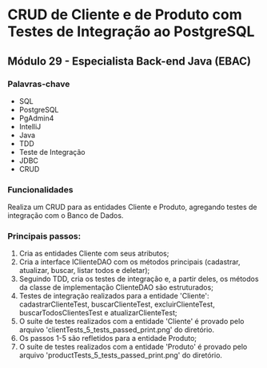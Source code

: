 # CRUD de Cliente e de Produto com Testes de Integração ao PostgreSQL

## Módulo 29 - Especialista Back-end Java (EBAC)

### Palavras-chave

* SQL
* PostgreSQL
* PgAdmin4
* IntelliJ
* Java
* TDD
* Teste de Integração
* JDBC
* CRUD


### Funcionalidades

Realiza um CRUD para as entidades Cliente e Produto, agregando testes de integração com o Banco de Dados.


### Principais passos:

1. Cria as entidades Cliente com seus atributos;
2. Cria a interface IClienteDAO com os métodos principais (cadastrar, atualizar, buscar, listar todos e deletar);
3. Seguindo TDD, cria os testes de integração e, a partir deles, os métodos da classe de implementação ClienteDAO são estruturados;
4. Testes de integração realizados para a entidade 'Cliente': cadastrarClienteTest, buscarClienteTest, excluirClienteTest, buscarTodosClientesTest e atualizarClienteTest;
5. O suíte de testes realizados com a entidade 'Cliente' é provado pelo arquivo 'clientTests_5_tests_passed_print.png' do diretório.
6. Os passos 1-5 são refletidos para a entidade Produto;
7. O suíte de testes realizados com a entidade 'Produto' é provado pelo arquivo 'productTests_5_tests_passed_print.png' do diretório.
